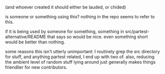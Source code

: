 (and whoever created it should either be lauded, or chided)

is someone or something using this? nothing in the repo seems to refer to this.

if it is being used by someone for something, something in src/partest-alternative/README that says so would be nice. even something short would be better than nothing.

some reasons this isn't utterly unimportant: I routinely grep the src directory for stuff, and anything partest related, I end up with two of. also, reducing the ambient level of random stuff lying around just generally makes things friendlier for new contributors.

